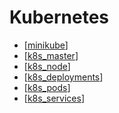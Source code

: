 # Kubernetes

- [[minikube]]
- [[k8s_master]]
- [[k8s_node]]
- [[k8s_deployments]]
- [[k8s_pods]]
- [[k8s_services]]

[//begin]: # "Autogenerated link references for markdown compatibility"
[minikube]: minikube "Minikube"
[k8s_master]: k8s_master "Kubernetes master"
[k8s_node]: k8s_node "Kubernetes node"
[k8s_deployments]: k8s_deployments "Kubernetes deployments"
[k8s_pods]: k8s_pods "Kubernetes Pods"
[k8s_services]: k8s_services "Kubernetes services"
[//end]: # "Autogenerated link references"